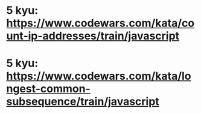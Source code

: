 # 5 kyu: https://www.codewars.com/kata/count-ip-addresses/train/javascript

# 5 kyu: https://www.codewars.com/kata/longest-common-subsequence/train/javascript
